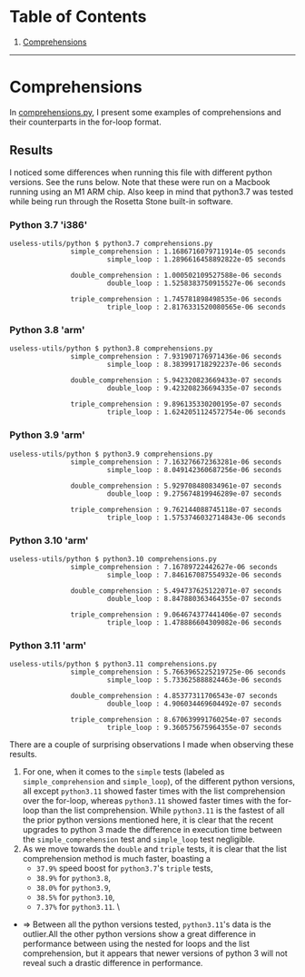 # Table of Contents

 1. [Comprehensions](#Comprehensions)

---

# Comprehensions

In [comprehensions.py](comprehensions.py), I present some examples of comprehensions and their
counterparts in the for-loop format.

## Results
I noticed some differences when running this file with different python versions. See the runs below. Note that these were run on a Macbook running using an M1 ARM chip. Also keep in mind that python3.7 was tested while being run through the Rosetta Stone built-in software.

### Python 3.7 'i386'
```
useless-utils/python $ python3.7 comprehensions.py
               simple_comprehension : 1.1686716079711914e-05 seconds
                        simple_loop : 1.2896616458892822e-05 seconds

               double_comprehension : 1.000502109527588e-06 seconds
                        double_loop : 1.5258383750915527e-06 seconds

               triple_comprehension : 1.745781898498535e-06 seconds
                        triple_loop : 2.8176331520080565e-06 seconds
```

### Python 3.8 'arm'
```
useless-utils/python $ python3.8 comprehensions.py
               simple_comprehension : 7.931907176971436e-06 seconds
                        simple_loop : 8.383991718292237e-06 seconds

               double_comprehension : 5.942320823669433e-07 seconds
                        double_loop : 9.423208236694335e-07 seconds

               triple_comprehension : 9.896135330200195e-07 seconds
                        triple_loop : 1.6242051124572754e-06 seconds
```

### Python 3.9 'arm'
```
useless-utils/python $ python3.9 comprehensions.py
               simple_comprehension : 7.163276672363281e-06 seconds
                        simple_loop : 8.049142360687256e-06 seconds

               double_comprehension : 5.929708480834961e-07 seconds
                        double_loop : 9.275674819946289e-07 seconds

               triple_comprehension : 9.762144088745118e-07 seconds
                        triple_loop : 1.5753746032714843e-06 seconds
```

### Python 3.10 'arm'
```
useless-utils/python $ python3.10 comprehensions.py
               simple_comprehension : 7.16789722442627e-06 seconds
                        simple_loop : 7.846167087554932e-06 seconds

               double_comprehension : 5.494737625122071e-07 seconds
                        double_loop : 8.847880363464355e-07 seconds

               triple_comprehension : 9.064674377441406e-07 seconds
                        triple_loop : 1.478886604309082e-06 seconds
```

### Python 3.11 'arm'
```
useless-utils/python $ python3.11 comprehensions.py
               simple_comprehension : 5.7663965225219725e-06 seconds
                        simple_loop : 5.733625888824463e-06 seconds

               double_comprehension : 4.85377311706543e-07 seconds
                        double_loop : 4.906034469604492e-07 seconds

               triple_comprehension : 8.670639991760254e-07 seconds
                        triple_loop : 9.360575675964355e-07 seconds
```

There are a couple of surprising observations I made when observing these results.
 1. For one, when it comes to the `simple` tests (labeled as `simple_comprehension` and `simple_loop`), of the different python versions, all except `python3.11` showed faster times with the list comprehension over the for-loop, whereas `python3.11` showed faster times with the for-loop than the list comprehension. While `python3.11` is the fastest of all the prior python versions mentioned here, it is clear that the recent upgrades to python 3 made the difference in execution time between the `simple_comprehension` test and `simple_loop` test negligible.
 2. As we move towards the `double` and `triple` tests, it is clear that the list comprehension method is much faster, boasting a
    * `37.9%` speed boost for `python3.7`'s `triple` tests,
    * `38.9%` for `python3.8`,
    * `38.0%` for `python3.9`,
    * `38.5%` for `python3.10`,
    * `7.37%` for `python3.11`. \
    
 * => Between all the python versions tested, `python3.11`'s data is the outlier.All the other python versions show a great difference in performance between using the nested for loops and the list comprehension, but it appears that newer versions of python 3 will not reveal such a drastic difference in performance.
